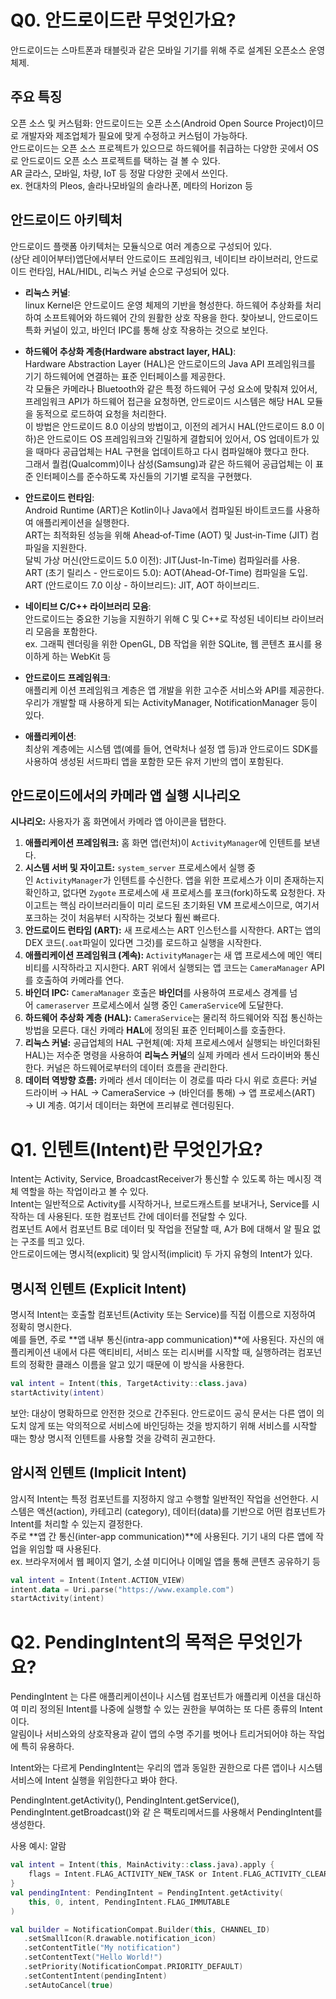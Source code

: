 # Q0. 안드로이드란 무엇인가요?
안드로이드는 스마트폰과 태블릿과 같은 모바일 기기를 위해 주로 설계된 오픈소스 운영 체제.

## 주요 특징

오픈 소스 및 커스텀화: 안드로이드는 오픈 소스(Android Open Source Project)이므로 개발자와 제조업체가 필요에 맞게 수정하고 커스텀이 가능하다.<br>
안드로이드는 오픈 소스 프로젝트가 있으므로 하드웨어를 취급하는 다양한 곳에서 OS로 안드로이드 오픈 소스 프로젝트를 택하는 걸 볼 수 있다.<br>
AR 글라스, 모바일, 차량, IoT 등 정말 다양한 곳에서 쓰인다.<br>
ex. 현대차의 Pleos, 솔라나모바일의 솔라나폰, 메타의 Horizon 등

## 안드로이드 아키텍처
안드로이드 플랫폼 아키텍처는 모듈식으로 여러 계층으로 구성되어 있다.<br>
(상단 레이어부터)앱단에서부터 안드로이드 프레임워크, 네이티브 라이브러리, 안드로이드 런타임, HAL/HIDL, 리눅스 커널 순으로 구성되어 있다.<br>

- **리눅스 커널**:<br>
linux Kernel은 안드로이드 운영 체제의 기반을 형성한다. 하드웨어 추상화를 처리하여 소프트웨어와 하드웨어 간의 원활한 상호 작용을 한다. 찾아보니, 안드로이드 특화 커널이 있고, 바인더 IPC를 통해 상호 작용하는 것으로 보인다.

- **하드웨어 추상화 계층(Hardware abstract layer, HAL)**:<br>
Hardware Abstraction Layer (HAL)은 안드로이드의 Java API 프레임워크를 기기 하드웨어에 연결하는 표준 인터페이스를 제공한다.<br>
각 모듈은 카메라나 Bluetooth와 같은 특정 하드웨어 구성 요소에 맞춰져 있어서, 프레임워크 API가 하드웨어 접근을 요청하면, 안드로이드 시스템은 해당 HAL 모듈을 동적으로 로드하여 요청을 처리한다.<br>
이 방법은 안드로이드 8.0 이상의 방법이고, 이전의 레거시 HAL(안드로이드 8.0 이하)은 안드로이드 OS 프레임워크와 긴밀하게 결합되어 있어서, OS 업데이트가 있을 때마다 공급업체는 HAL 구현을 업데이트하고 다시 컴파일해야 했다고 한다.<br>
그래서 퀄컴(Qualcomm)이나 삼성(Samsung)과 같은 하드웨어 공급업체는 이 표준 인터페이스를 준수하도록 자신들의 기기별 로직을 구현했다.

- **안드로이드 런타임**:<br>
Android Runtime (ART)은 Kotlin이나 Java에서 컴파일된 바이트코드를 사용하여 애플리케이션을 실행한다.<br>
ART는 최적화된 성능을 위해 Ahead‐of‐Time (AOT) 및 Just‐in‐Time (JIT) 컴파일을 지원한다.<br>
달빅 가상 머신(안드로이드 5.0 이전): JIT(Just-In-Time) 컴파일러를 사용.<br>
ART (초기 릴리스 - 안드로이드 5.0): AOT(Ahead-Of-Time) 컴파일을 도입.<br>
ART (안드로이드 7.0 이상 - 하이브리드): JIT, AOT 하이브리드.<br>

- **네이티브 C/C++ 라이브러리 모음**: <br>
안드로이드는 중요한 기능을 지원하기 위해 C 및 C++로 작성된 네이티브 라이브러리 모음을 포함한다.<br>
ex. 그래픽 렌더링을 위한 OpenGL, DB 작업을 위한 SQLite, 웹 콘텐츠 표시를 용이하게 하는 WebKit 등

- **안드로이드 프레임워크**:<br>
애플리케 이션 프레임워크 계층은 앱 개발을 위한 고수준 서비스와 API를 제공한다. 우리가 개발할 때 사용하게 되는 ActivityManager, NotificationManager 등이 있다.

- **애플리케이션**:<br>
최상위 계층에는 시스템 앱(예를 들어, 연락처나 설정 앱 등)과 안드로이드 SDK를 사용하여 생성된 서드파티 앱을 포함한 모든 유저 기반의 앱이 포함된다.

## 안드로이드에서의 카메라 앱 실행 시나리오
**시나리오:** 사용자가 홈 화면에서 카메라 앱 아이콘을 탭한다.<br>
1. **애플리케이션 프레임워크:** 홈 화면 앱(런처)이 `ActivityManager`에 인텐트를 보낸다.<br>
2. **시스템 서버 및 자이고트:** `system_server` 프로세스에서 실행 중인 `ActivityManager`가 인텐트를 수신한다. 앱을 위한 프로세스가 이미 존재하는지 확인하고, 없다면 `Zygote` 프로세스에 새 프로세스를 포크(fork)하도록 요청한다. 자이고트는 핵심 라이브러리들이 미리 로드된 초기화된 VM 프로세스이므로, 여기서 포크하는 것이 처음부터 시작하는 것보다 훨씬 빠르다.<br>
3. **안드로이드 런타임 (ART):** 새 프로세스는 ART 인스턴스를 시작한다. ART는  앱의 DEX 코드(`.oat`파일이 있다면 그것)를 로드하고 실행을 시작한다.<br>
4. **애플리케이션 프레임워크 (계속):** `ActivityManager`는 새 앱 프로세스에 메인 액티비티를 시작하라고 지시한다. ART 위에서 실행되는 앱 코드는 `CameraManager` API를 호출하여 카메라를 연다.<br>
5. **바인더 IPC:** `CameraManager` 호출은 **바인더**를 사용하여 프로세스 경계를 넘어 `cameraserver` 프로세스에서 실행 중인 `CameraService`에 도달한다.<br>
6. **하드웨어 추상화 계층 (HAL):** `CameraService`는 물리적 하드웨어와 직접 통신하는 방법을 모른다. 대신 카메라 **HAL**에 정의된 표준 인터페이스를 호출한다.<br>
7. **리눅스 커널:** 공급업체의 HAL 구현체(예: 자체 프로세스에서 실행되는 바인더화된 HAL)는 저수준 명령을 사용하여 **리눅스 커널**의 실제 카메라 센서 드라이버와 통신한다. 커널은 하드웨어로부터의 데이터 흐름을 관리한다.<br>
8. **데이터 역방향 흐름:** 카메라 센서 데이터는 이 경로를 따라 다시 위로 흐른다: 커널 드라이버 → HAL → CameraService → (바인더를 통해) → 앱 프로세스(ART) → UI 계층. 여기서 데이터는 화면에 프리뷰로 렌더링된다.<br>

# Q1. 인텐트(Intent)란 무엇인가요?
Intent는 Activity, Service, BroadcastReceiver가 통신할 수 있도록 하는 메시징 객체 역할을 하는 작업이라고 볼 수 있다.<br>
Intent는 일반적으로 Activity를 시작하거나, 브로드캐스트를 보내거나, Service를 시작하는 데 사용된다. 또한 컴포넌트 간에 데이터를 전달할 수 있다.<br>
컴포넌트 A에서 컴포넌트 B로 데이터 및 작업을 전달할 때, A가 B에 대해서 알 필요 없는 구조를 띄고 있다.<br>
안드로이드에는 명시적(explicit) 및 암시적(implicit) 두 가지 유형의 Intent가 있다.<br>

## 명시적 인텐트 (Explicit Intent)
명시적 Intent는 호출할 컴포넌트(Activity 또는 Service)를 직접 이름으로 지정하여 정확히 명시한다.<br>
예를 들면, 주로 **앱 내부 통신(intra-app communication)**에 사용된다. 자신의 애플리케이션 내에서 다른 액티비티, 서비스 또는 리시버를 시작할 때, 실행하려는 컴포넌트의 정확한 클래스 이름을 알고 있기 때문에 이 방식을 사용한다.<br>

```kotlin
val intent = Intent(this, TargetActivity::class.java)
startActivity(intent)
```

보안: 대상이 명확하므로 안전한 것으로 간주된다. 안드로이드 공식 문서는 다른 앱이 의도치 않게 또는 악의적으로 서비스에 바인딩하는 것을 방지하기 위해 서비스를 시작할 때는 항상 명시적 인텐트를 사용할 것을 강력히 권고한다.   

## 암시적 인텐트 (Implicit Intent)
암시적 Intent는 특정 컴포넌트를 지정하지 않고 수행할 일반적인 작업을 선언한다. 시스템은 액션(action), 카테고리 (category), 데이터(data)를 기반으로 어떤 컴포넌트가 Intent를 처리할 수 있는지 결정한다.<br>
주로 **앱 간 통신(inter-app communication)**에 사용된다. 기기 내의 다른 앱에 작업을 위임할 때 사용된다.<br>
ex. 브라우저에서 웹 페이지 열기, 소셜 미디어나 이메일 앱을 통해 콘텐츠 공유하기 등<br>
```kotlin
val intent = Intent(Intent.ACTION_VIEW)
intent.data = Uri.parse("https://www.example.com")
startActivity(intent)
```

# Q2. PendingIntent의 목적은 무엇인가요?
PendingIntent 는 다른 애플리케이션이나 시스템 컴포넌트가 애플리케 이션을 대신하여 미리 정의된 Intent를 나중에 실행할 수 있는 권한을 부여하는 또 다른 종류의 Intent이다.<br>
알림이나 서비스와의 상호작용과 같이 앱의 수명 주기를 벗어나 트리거되어야 하는 작업에 특히 유용하다.

Intent와는 다르게 PendingIntent는 우리의 앱과 동일한 권한으로 다른 앱이나 시스템 서비스에 Intent 실행을 위임한다고 봐야 한다.

PendingIntent.getActivity(), PendingIntent.getService(), PendingIntent.getBroadcast()와 같 은 팩토리메서드를 사용해서 PendingIntent를 생성한다.

사용 예시: 알람
```kotlin
val intent = Intent(this, MainActivity::class.java).apply {
    flags = Intent.FLAG_ACTIVITY_NEW_TASK or Intent.FLAG_ACTIVITY_CLEAR_TASK
}
val pendingIntent: PendingIntent = PendingIntent.getActivity(
    this, 0, intent, PendingIntent.FLAG_IMMUTABLE
)

val builder = NotificationCompat.Builder(this, CHANNEL_ID)
   .setSmallIcon(R.drawable.notification_icon)
   .setContentTitle("My notification")
   .setContentText("Hello World!")
   .setPriority(NotificationCompat.PRIORITY_DEFAULT)
   .setContentIntent(pendingIntent)
   .setAutoCancel(true)
   ```